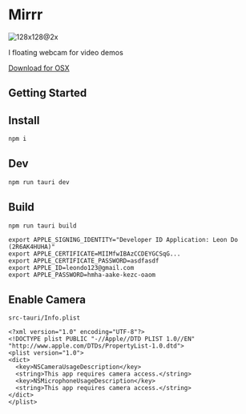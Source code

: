 # Mirrr 

![128x128@2x](https://github.com/leon-do/mirrr/assets/19412160/08de4263-df06-4664-9adf-f670e4133bae)

I floating webcam for video demos

[Download for OSX](https://github.com/leon-do/mirrr/releases/tag/v1)

## Getting Started

## Install

```bash
npm i
```

## Dev

```bash
npm run tauri dev
```

## Build

```bash
npm run tauri build
```

```
export APPLE_SIGNING_IDENTITY="Developer ID Application: Leon Do (2R6AK4HUHA)"
export APPLE_CERTIFICATE=MIIMfwIBAzCCDEYGCSqG...
export APPLE_CERTIFICATE_PASSWORD=asdfasdf
export APPLE_ID=leondo123@gmail.com
export APPLE_PASSWORD=hmha-aake-kezc-oaom
```

## Enable Camera

`src-tauri/Info.plist`

```
<?xml version="1.0" encoding="UTF-8"?>
<!DOCTYPE plist PUBLIC "-//Apple//DTD PLIST 1.0//EN" "http://www.apple.com/DTDs/PropertyList-1.0.dtd">
<plist version="1.0">
<dict>
  <key>NSCameraUsageDescription</key>
  <string>This app requires camera access.</string>
  <key>NSMicrophoneUsageDescription</key>
  <string>This app requires camera access.</string>
</dict>
</plist>
```
